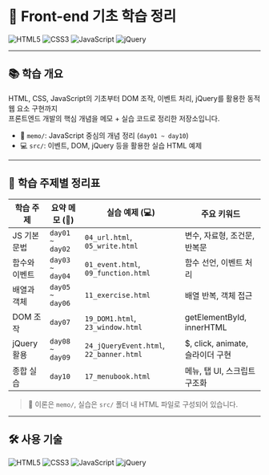 # 🎨 Front-end 기초 학습 정리

![HTML5](https://img.shields.io/badge/HTML5-E34F26?style=for-the-badge&logo=html5&logoColor=white)
![CSS3](https://img.shields.io/badge/CSS3-1572B6?style=for-the-badge&logo=css3&logoColor=white)
![JavaScript](https://img.shields.io/badge/JavaScript-F7DF1E?style=for-the-badge&logo=javascript&logoColor=black)
![jQuery](https://img.shields.io/badge/jQuery-0769AD?style=for-the-badge&logo=jquery&logoColor=white)

---

## 📚 학습 개요

HTML, CSS, JavaScript의 기초부터 DOM 조작, 이벤트 처리, jQuery를 활용한 동적 웹 요소 구현까지  
프론트엔드 개발의 핵심 개념을 메모 + 실습 코드로 정리한 저장소입니다.

- 📒 `memo/`: JavaScript 중심의 개념 정리 (`day01 ~ day10`)
- 💻 `src/`: 이벤트, DOM, jQuery 등을 활용한 실습 HTML 예제

---

## 🧠 학습 주제별 정리표

| 학습 주제         | 요약 메모 (📒)     | 실습 예제 (💻)                              | 주요 키워드                         |
|-------------------|--------------------|---------------------------------------------|-------------------------------------|
| JS 기본 문법       | `day01 ~ day02`     | `04_url.html`, `05_write.html`              | 변수, 자료형, 조건문, 반복문       |
| 함수와 이벤트      | `day03 ~ day04`     | `01_event.html`, `09_function.html`         | 함수 선언, 이벤트 처리             |
| 배열과 객체        | `day05 ~ day06`     | `11_exercise.html`                          | 배열 반복, 객체 접근               |
| DOM 조작           | `day07`             | `19_DOM1.html`, `23_window.html`            | getElementById, innerHTML          |
| jQuery 활용        | `day08 ~ day09`     | `24_jQueryEvent.html`, `22_banner.html`     | $, click, animate, 슬라이더 구현    |
| 종합 실습          | `day10`             | `17_menubook.html`                          | 메뉴, 탭 UI, 스크립트 구조화       |

> 📎 이론은 `memo/`, 실습은 `src/` 폴더 내 HTML 파일로 구성되어 있습니다.

---

## 🛠 사용 기술

![HTML5](https://img.shields.io/badge/HTML5-E34F26?style=for-the-badge&logo=html5&logoColor=white)
![CSS3](https://img.shields.io/badge/CSS3-1572B6?style=for-the-badge&logo=css3&logoColor=white)
![JavaScript](https://img.shields.io/badge/JavaScript-F7DF1E?style=for-the-badge&logo=javascript&logoColor=black)
![jQuery](https://img.shields.io/badge/jQuery-0769AD?style=for-the-badge&logo=jquery&logoColor=white)
